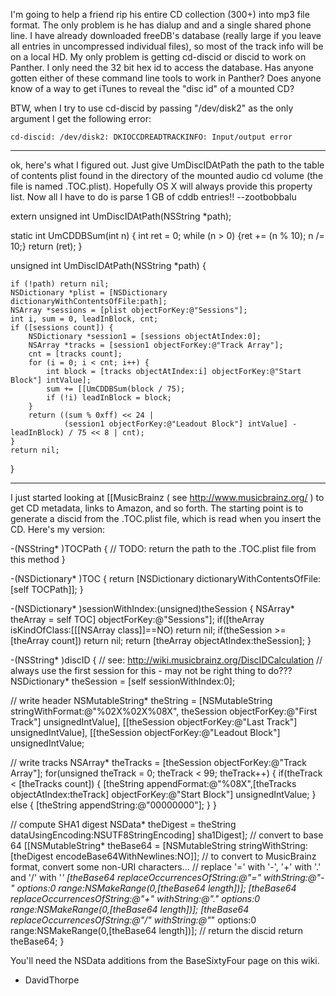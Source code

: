I'm going to help a friend rip his entire CD collection (300+) into mp3 file format. The only problem is he has dialup and and a single shared phone line. I have already downloaded freeDB's database (really large if you leave all entries in uncompressed individual files), so most of the track info will be on a local HD. My only problem is getting cd-discid or discid to work on Panther. I only need the 32 bit hex id to access the database. Has anyone gotten either of these command line tools to work in Panther? Does anyone know of a way to get iTunes to reveal the "disc id" of a mounted CD?

BTW, when I try to use cd-discid by passing "/dev/disk2" as the only argument I get the following error:

    cd-discid: /dev/disk2: DKIOCCDREADTRACKINFO: Input/output error

----

ok, here's what I figured out. Just give     UmDiscIDAtPath the path to the table of contents plist found in the directory of the mounted audio cd volume (the file is named     .TOC.plist). Hopefully OS X will always provide this property list. Now all I have to do is parse 1 GB of cddb entries!! --zootbobbalu

    
extern unsigned int UmDiscIDAtPath(NSString *path); 

static int UmCDDBSum(int n)
{
    int ret = 0;
    while (n > 0) {ret += (n % 10); n /= 10;}
    return (ret);
}

unsigned int UmDiscIDAtPath(NSString *path) {

    if (!path) return nil;
    NSDictionary *plist = [NSDictionary dictionaryWithContentsOfFile:path];
    NSArray *sessions = [plist objectForKey:@"Sessions"];
    int i, sum = 0, leadInBlock, cnt;
    if ([sessions count]) {
        NSDictionary *session1 = [sessions objectAtIndex:0];
        NSArray *tracks = [session1 objectForKey:@"Track Array"];
        cnt = [tracks count];
        for (i = 0; i < cnt; i++) {
            int block = [tracks objectAtIndex:i] objectForKey:@"Start Block"] intValue];
            sum += [[UmCDDBSum(block / 75);
            if (!i) leadInBlock = block;
        }
        return ((sum % 0xff) << 24 | 
                (session1 objectForKey:@"Leadout Block"] intValue] - leadInBlock) / 75 << 8 | cnt);
    }
    return nil;
}



----

I just started looking at [[MusicBrainz ( see http://www.musicbrainz.org/ ) to get CD metadata, links to Amazon, and so forth.
The starting point is to generate a discid from the .TOC.plist file, which is read when you insert the CD. Here's my version:

    

-(NSString* )TOCPath {
   // TODO: return the path to the .TOC.plist file from this method
}

-(NSDictionary* )TOC {
  return [NSDictionary dictionaryWithContentsOfFile:[self TOCPath]];
}

-(NSDictionary* )sessionWithIndex:(unsigned)theSession {
  NSArray* theArray = self TOC] objectForKey:@"Sessions"];
  if([theArray isKindOfClass:[[[NSArray class]]==NO) return nil;
  if(theSession >= [theArray count]) return nil;
  return [theArray objectAtIndex:theSession];
}

-(NSString* )discID {
  // see: http://wiki.musicbrainz.org/DiscIDCalculation
  // always use the first session for this - may not be right thing to do???
  NSDictionary* theSession = [self sessionWithIndex:0]; 

  // write header
  NSMutableString* theString = [NSMutableString stringWithFormat:@"%02X%02X%08X",
    theSession objectForKey:@"First Track"] unsignedIntValue],
    [[theSession objectForKey:@"Last Track"] unsignedIntValue],
    [[theSession objectForKey:@"Leadout Block"] unsignedIntValue;

  // write tracks
  NSArray* theTracks = [theSession objectForKey:@"Track Array"];
  for(unsigned theTrack = 0; theTrack < 99; theTrack++) {
    if(theTrack < [theTracks count]) {
      [theString appendFormat:@"%08X",[theTracks objectAtIndex:theTrack] objectForKey:@"Start Block"] unsignedIntValue;
    } else {
      [theString appendString:@"00000000"];
    }
  }
  
  // compute SHA1 digest
  NSData* theDigest = theString dataUsingEncoding:NSUTF8StringEncoding] sha1Digest];
  // convert to base 64
  [[NSMutableString* theBase64 = [NSMutableString stringWithString:[theDigest encodeBase64WithNewlines:NO]];
  // to convert to MusicBrainz format, convert some non-URI characters...
  // replace '=' with '-', '+' with '.' and '/' with '_'
  [theBase64 replaceOccurrencesOfString:@"=" withString:@"-" options:0 range:NSMakeRange(0,[theBase64 length])];
  [theBase64 replaceOccurrencesOfString:@"+" withString:@"." options:0 range:NSMakeRange(0,[theBase64 length])];
  [theBase64 replaceOccurrencesOfString:@"/" withString:@"_" options:0 range:NSMakeRange(0,[theBase64 length])];
  // return the discid
  return theBase64;
}



You'll need the NSData additions from the BaseSixtyFour page on this wiki.

- DavidThorpe
